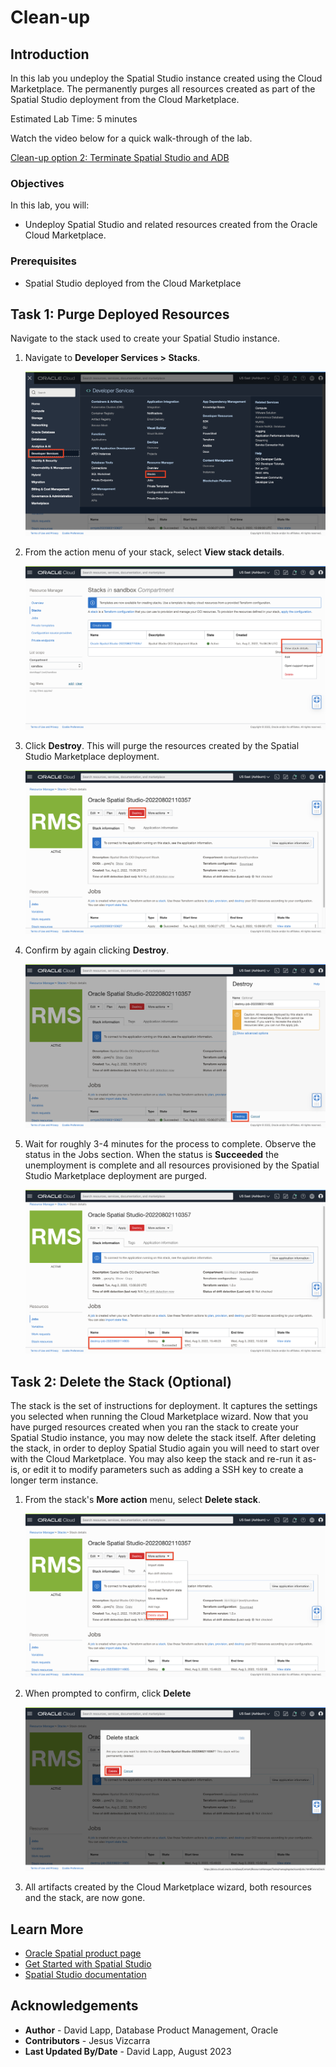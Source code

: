 # Clean-up

## Introduction

In this lab you undeploy the Spatial Studio instance created using the Cloud Marketplace. The permanently purges all resources created as part of the Spatial Studio deployment from the Cloud Marketplace.

Estimated Lab Time: 5 minutes

Watch the video below for a quick walk-through of the lab.

[Clean-up option 2: Terminate Spatial Studio and ADB](videohub:1_7rhuy59k)

### Objectives

In this lab, you will:

* Undeploy Spatial Studio and related resources created from the Oracle Cloud Marketplace.

### Prerequisites

* Spatial Studio deployed from the Cloud Marketplace

<!-- *This is the "fold" - below items are collapsed by default* -->

## Task 1: Purge Deployed Resources

Navigate to the stack used to create your Spatial Studio instance.

1. Navigate to **Developer Services > Stacks**.

   ![Navigate to Stacks in OCI Console](images/teardown-01.png)

2. From the action menu of your stack, select **View stack details**.

   ![Display stack details](images/teardown-02.png)

3. Click **Destroy**. This will purge the resources created by the Spatial Studio Marketplace deployment.

   ![Destroy stack](images/teardown-03.png)

4. Confirm by again clicking **Destroy**.

   ![Confirm destroying stack](images/teardown-04.png)

5. Wait for roughly 3-4 minutes for the process to complete. Observe the status in the Jobs section. When the status is **Succeeded** the unemployment is complete and all resources provisioned by the Spatial Studio Marketplace deployment are purged.

   ![Check destroy job](images/teardown-05.png)

## Task 2: Delete the Stack (Optional)

The stack is the set of instructions for deployment. It captures the settings you selected when running the Cloud Marketplace wizard. Now that you have purged resources created when you ran the stack to create your Spatial Studio instance, you may now delete the stack itself. After deleting the stack, in order to deploy Spatial Studio again you will need to start over with the Cloud Marketplace. You may also keep the stack and re-run it as-is, or edit it to modify parameters such as adding a SSH key to create a longer term instance.

1. From the stack's **More action** menu, select **Delete stack**.

   ![Select Delete stack](images/teardown-06.png)

2. When prompted to confirm, click **Delete**

   ![Confirm stack deletion](images/teardown-07.png)

3. All artifacts created by the Cloud Marketplace wizard, both resources and the stack, are now gone.

## Learn More

* [Oracle Spatial product page](https://www.oracle.com/database/spatial)
* [Get Started with Spatial Studio](https://www.oracle.com/database/technologies/spatial-studio/get-started.html)
* [Spatial Studio documentation](https://docs.oracle.com/en/database/oracle/spatial-studio)

## Acknowledgements

* **Author** - David Lapp, Database Product Management, Oracle
* **Contributors** - Jesus Vizcarra
* **Last Updated By/Date** - David Lapp, August 2023
